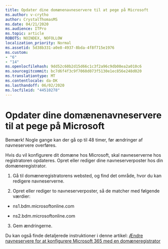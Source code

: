 ```yaml
---
title: Opdater dine domænenavneservere til at pege på Microsoft
ms.author: v-crytho
author: CrystalThomasMS
ms.date: 04/21/2020
ms.audience: ITPro
ms.topic: article
ROBOTS: NOINDEX, NOFOLLOW
localization_priority: Normal
ms.assetid: 5d38b331-a0e8-4937-8bda-4f8f715e1976
ms.custom:
- "6"
- "14"
ms.openlocfilehash: 9dd52c60b2d15d66c1c3f2a96c9db08ea2a010c6
ms.sourcegitcommit: bc7d6f4f3c9f7060d073f5130e1ec856e248d020
ms.translationtype: MT
ms.contentlocale: da-DK
ms.lasthandoff: 06/02/2020
ms.locfileid: "44510278"
---
```

# <a name="update-your-domain-nameservers-to-point-to-microsoft"></a>Opdater dine domænenavneservere til at pege på Microsoft

Bemærk! Nogle gange kan der gå op til 48 timer, før ændringer af navneservere overføres.
  
Hvis du vil konfigurere dit domæne hos Microsoft, skal navneserverne hos registratoren opdateres. Opret eller rediger dine navneserverposter hos din domæneregistrator.
  
1. Gå til domæneregistratorens websted, og find det område, hvor du kan redigere navneserverne.

2. Opret eller rediger to navneserverposter, så de matcher med følgende værdier:

  - ns1.bdm.microsoftonline.com

  - ns2.bdm.microsoftonline.com

3. Gem ændringerne.

Du kan også finde detaljerede instruktioner i denne artikel: [Ændre navneservere for at konfigurere Microsoft 365 med en domæneregistrator](https://docs.microsoft.com/microsoft-365/admin/get-help-with-domains/change-nameservers-at-any-domain-registrar)
  